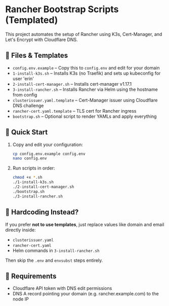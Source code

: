 # Rancher Bootstrap Scripts (Templated)

This project automates the setup of Rancher using K3s, Cert-Manager, and Let's Encrypt with Cloudflare DNS.

## 🧩 Files & Templates

- `config.env.example` – Copy this to `config.env` and edit for your domain
- `1-install-k3s.sh` – Installs K3s (no Traefik) and sets up kubeconfig for user 'erin'
- `2-install-cert-manager.sh` – Installs cert-manager v1.17.1
- `3-install-rancher.sh` – Installs Rancher via Helm using the hostname from config
- `clusterissuer.yaml.template` – Cert-Manager issuer using Cloudflare DNS challenge
- `rancher-cert.yaml.template` – TLS cert for Rancher ingress
- `bootstrap.sh` – Optional script to render YAMLs and apply everything

## 🚀 Quick Start

1. Copy and edit your configuration:
   ```bash
   cp config.env.example config.env
   nano config.env
   ```

2. Run scripts in order:
   ```bash
   chmod +x *.sh
   ./1-install-k3s.sh
   ./2-install-cert-manager.sh
   ./bootstrap.sh
   ./3-install-rancher.sh
   ```

## 🔧 Hardcoding Instead?

If you prefer **not to use templates**, just replace values like domain and email directly inside:
- `clusterissuer.yaml`
- `rancher-cert.yaml`
- Helm commands in `3-install-rancher.sh`

Then skip the `.env` and `envsubst` steps entirely.

## 📎 Requirements

- Cloudflare API token with DNS edit permissions
- DNS A record pointing your domain (e.g. rancher.example.com) to the node IP
